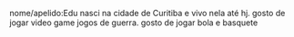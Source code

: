 nome/apelido:Edu
nasci na cidade de Curitiba e vivo nela até hj.
gosto de jogar video game jogos de guerra.
gosto de jogar bola e basquete

